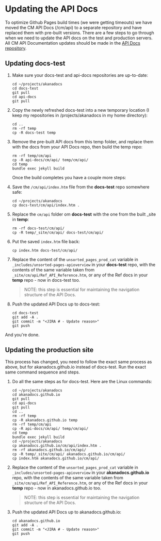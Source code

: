 # Updating the API Docs	
To optimize Github Pages build times (we were getting timeouts) we have moved the CM API Docs (/cm/api) to a separate repository and have replaced them with pre-built versions.  There are a few steps to go through when we need to update the API docs on the test and production servers.  All CM API Documentation updates should be made in the [API Docs repository](https://github.com/akanadocs/api-docs).

## Updating docs-test
1. Make sure your docs-test and api-docs repositories are up-to-date:

	```
	cd ~/projects/akanadocs
	cd docs-test
	git pull
	cd api-docs
	git pull
	```
	
1. Copy the newly refreshed docs-test into a new temporary location (I keep my repositories in /projects/akanadocs in my home directory):

	```
	cd ..
	rm -rf temp
	cp -R docs-test temp
	```

1. Remove the pre-built API docs from this temp folder, and replace them with the docs from your API Docs repo, then build the temp repo:

	```
	rm -rf temp/cm/api
	cp -R api-docs/cm/api/ temp/cm/api/
	cd temp
	bundle exec jekyll build
	```

	Once the build completes you have a couple more steps:

1.	Save the ```/cm/api/index.htm``` file from the **docs-test** repo somewhere safe:

	```
	cd ~/projects/akanadocs
	cp docs-test/cm/api/index.htm .
	```

1.	Replace the ```cm/api``` folder om **docs-test** with the one from the built _site in **temp**:

	```
	rm -rf docs-test/cm/api/
	cp -R temp/_site/cm/api/ docs-test/cm/api/
	```
	
1.	Put the saved ```index.htm``` file back:

	```
	cp index.htm docs-test/cm/api/
	```

1. Replace the content of the ```unsorted_pages_prod_cat``` variable in ```_includes/unsorted-pages-apioverview``` in your **docs-test** repo, with the contents of the same variable taken from ```_site/cm/api/Ref_API_Reference.htm```, or any of the Ref docs in your **temp** repo - now in docs-test too.

	> NOTE: this step is essential for maintaining the navigation structure of the API Docs.

1.	Push the updated API Docs up to docs-test:

	```
	cd docs-test
	git add -A .
	git commit -m "<JIRA # - Update reason>"
	git push
	```
	
And you're done.

## Updating the production site
This process has changed, you need to follow the exact same process as above, but for akanadocs.github.io instead of docs-test.  Run the exact same command sequence and steps.

1.	Do all the same steps as for docs-test.  Here are the Linux commands:

	```
	cd ~/projects/akanadocs
	cd akanadocs.github.io
	git pull
	cd api-docs
	git pull
	cd ..
	rm -rf temp
	cp -R akanadocs.github.io temp
	rm -rf temp/cm/api
	cp -R api-docs/cm/api/ temp/cm/api/
	cd temp
	bundle exec jekyll build
	cd ~/projects/akanadocs
	cp akanadocs.github.io/cm/api/index.htm .
	rm -rf akanadocs.github.io/cm/api/
	cp -R temp/_site/cm/api/ akanadocs.github.io/cm/api/
	cp index.htm akanadocs.github.io/cm/api/
	```

1. Replace the content of the ```unsorted_pages_prod_cat``` variable in ```_includes/unsorted-pages-apioverview``` in your **akanadocs.github.io** repo, with the contents of the same variable taken from ```_site/cm/api/Ref_API_Reference.htm```, or any of the Ref docs in your **temp** repo - now in akanadocs.github.io too.

	> NOTE: this step is essential for maintaining the navigation structure of the API Docs.

1.	Push the updated API Docs up to akanadocs.github.io:

	```
	cd akanadocs.github.io
	git add -A .
	git commit -m "<JIRA # - Update reason>"
	git push
	```